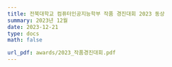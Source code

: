```yaml
---
title: 전북대학교 컴퓨터인공지능학부 작품 경진대회 2023 동상
summary: 2023년 12월
date: 2023-12-21
type: docs
math: false

url_pdf: awards/2023_작품경진대회.pdf
---
```

